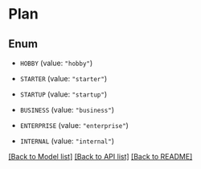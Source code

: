 # Plan

## Enum


* `HOBBY` (value: `"hobby"`)

* `STARTER` (value: `"starter"`)

* `STARTUP` (value: `"startup"`)

* `BUSINESS` (value: `"business"`)

* `ENTERPRISE` (value: `"enterprise"`)

* `INTERNAL` (value: `"internal"`)


[[Back to Model list]](../README.md#documentation-for-models) [[Back to API list]](../README.md#documentation-for-api-endpoints) [[Back to README]](../README.md)


